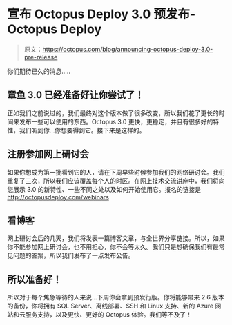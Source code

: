 # 宣布 Octopus Deploy 3.0 预发布- Octopus Deploy

> 原文：<https://octopus.com/blog/announcing-octopus-deploy-3.0-pre-release>

你们期待已久的消息.....

## 章鱼 3.0 已经准备好让你尝试了！

正如我们之前说过的，我们最终对这个版本做了很多改变，所以我们花了更长的时间来发布一些可以使用的东西。Octopus 3.0 更快，更稳定，并且有很多好的特性，我们听到你…你想要得到它。接下来是这样的。

## 注册参加网上研讨会

如果你想成为第一批看到它的人，请在下周早些时候参加我们的网络研讨会。我们重复了三次，所以我们应该覆盖每个人的时区。在网上技术交流讲座中，我们将向您展示 3.0 的新特性、一些不同之处以及如何开始使用它。报名的链接是 http://octopusdeploy.com/webinars

## 看博客

网上研讨会后的几天，我们将发表一篇博客文章，与全世界分享链接。所以，如果你不能参加网上研讨会，也不用担心，你不会等太久。我们只是想确保我们有最常见问题的答案，所以我们发布了一点发布公告。

## 所以准备好！

所以对于每个焦急等待的人来说...下周你会拿到预发行版。你将能够带来 2.6 版本的备份，你将拥有 SQL Server、离线部署、SSH 和 Linux 支持、新的 Azure 网站和云服务支持，以及更快、更好的 Octopus 体验。我们等不及了！